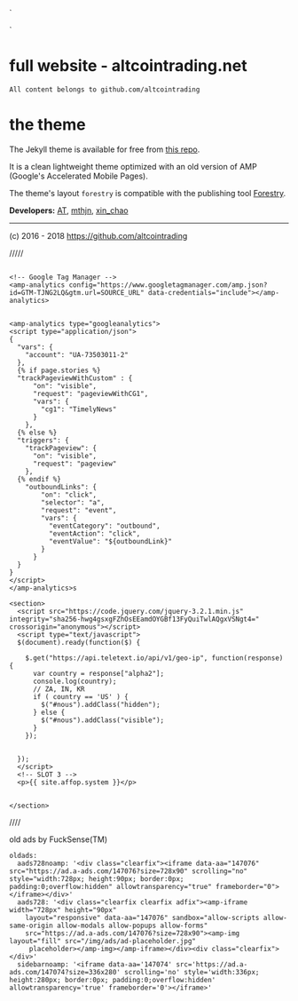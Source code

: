 `     

`


# full website - altcointrading.net

`All content belongs to github.com/altcointrading`

# the theme

The Jekyll theme is available for free from [this repo](https://github.com/altcointrading/trading).

It is a clean lightweight theme optimized with an old version of AMP (Google's Accelerated Mobile Pages).

The theme's layout `forestry` is compatible with the publishing tool [Forestry](https://forestry.io/).

**Developers:** [AT](https://github.com/altcointrading), [mthjn](https://github.com/mthjn), [xin_chao](https://bitbucket.org/xin_chao)

________________________

(c) 2016 - 2018 https://github.com/altcointrading

/////


```

<!-- Google Tag Manager -->
<amp-analytics config="https://www.googletagmanager.com/amp.json?id=GTM-TJNG2LQ&gtm.url=SOURCE_URL" data-credentials="include"></amp-analytics>


<amp-analytics type="googleanalytics">
<script type="application/json">
{
  "vars": {
    "account": "UA-73503011-2"
  },
  {% if page.stories %}
  "trackPageviewWithCustom" : {
      "on": "visible",
      "request": "pageviewWithCG1",
      "vars": {
        "cg1": "TimelyNews"
      }
    },
  {% else %}
  "triggers": {
    "trackPageview": {
      "on": "visible",
      "request": "pageview"
    },
  {% endif %}
    "outboundLinks": {
        "on": "click",
        "selector": "a",
        "request": "event",
        "vars": {
          "eventCategory": "outbound",
          "eventAction": "click",
          "eventValue": "${outboundLink}"
        }
      }
  }
}
</script>
</amp-analytics>s

```


```
<section>
  <script src="https://code.jquery.com/jquery-3.2.1.min.js" integrity="sha256-hwg4gsxgFZhOsEEamdOYGBf13FyQuiTwlAQgxVSNgt4=" crossorigin="anonymous"></script>
  <script type="text/javascript">
  $(document).ready(function($) {

    $.get("https://api.teletext.io/api/v1/geo-ip", function(response) {
      var country = response["alpha2"];
      console.log(country);
      // ZA, IN, KR
      if ( country == 'US' ) {
        $("#nous").addClass("hidden");
      } else {
        $("#nous").addClass("visible");
      }
    });


  });
  </script>
  <!-- SLOT 3 -->
  <p>{{ site.affop.system }}</p>


</section>
```


////

old ads by FuckSense(TM)

```
oldads:
  aads728noamp: '<div class="clearfix"><iframe data-aa="147076" src="https://ad.a-ads.com/147076?size=728x90" scrolling="no" style="width:728px; height:90px; border:0px; padding:0;overflow:hidden" allowtransparency="true" frameborder="0"></iframe></div>'
  aads728: '<div class="clearfix clearfix adfix"><amp-iframe width="728px" height="90px"
    layout="responsive" data-aa="147076" sandbox="allow-scripts allow-same-origin allow-modals allow-popups allow-forms"
    src="https://ad.a-ads.com/147076?size=728x90"><amp-img layout="fill" src="/img/ads/ad-placeholder.jpg"
     placeholder></amp-img></amp-iframe></div><div class="clearfix"></div>'
  sidebarnoamp: '<iframe data-aa='147074' src='https://ad.a-ads.com/147074?size=336x280' scrolling='no' style='width:336px; height:280px; border:0px; padding:0;overflow:hidden' allowtransparency='true' frameborder='0'></iframe>'
```
